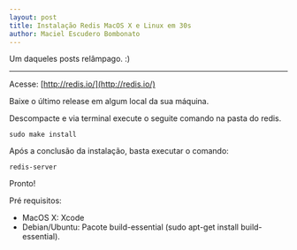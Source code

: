 ```yaml
---
layout: post
title: Instalação Redis MacOS X e Linux em 30s
author: Maciel Escudero Bombonato
---
```


Um daqueles posts relâmpago. :)

--------

Acesse: [http://redis.io/](http://redis.io/)

Baixe o último release em algum local da sua máquina.

Descompacte e via terminal execute o seguite comando na pasta do redis.

	sudo make install

Após a conclusão da instalação, basta executar o comando:

	redis-server

Pronto!

Pré requisitos:

- MacOS X: Xcode
- Debian/Ubuntu: Pacote build-essential (sudo apt-get install build-essential).
